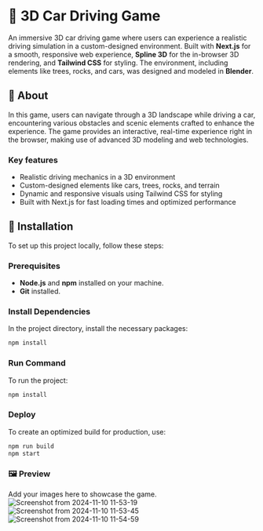 # 🚗 3D Car Driving Game

An immersive 3D car driving game where users can experience a realistic driving simulation in a custom-designed environment. Built with **Next.js** for a smooth, responsive web experience, **Spline 3D** for the in-browser 3D rendering, and **Tailwind CSS** for styling. The environment, including elements like trees, rocks, and cars, was designed and modeled in **Blender**.

## 📖 About

In this game, users can navigate through a 3D landscape while driving a car, encountering various obstacles and scenic elements crafted to enhance the experience. The game provides an interactive, real-time experience right in the browser, making use of advanced 3D modeling and web technologies. 

### Key features
- Realistic driving mechanics in a 3D environment
- Custom-designed elements like cars, trees, rocks, and terrain
- Dynamic and responsive visuals using Tailwind CSS for styling
- Built with Next.js for fast loading times and optimized performance

## 🚀 Installation

To set up this project locally, follow these steps:

### Prerequisites
- **Node.js** and **npm** installed on your machine.
- **Git** installed.

### Install Dependencies
In the project directory, install the necessary packages:
```bash
npm install
```
### Run Command
To run the project:
```bash
npm install
```

### Deploy
To create an optimized build for production, use:
```bash
npm run build
npm start
```
### 🖼️ Preview
Add your images here to showcase the game.
![Screenshot from 2024-11-10 11-53-19](https://github.com/user-attachments/assets/68679cf4-b24f-4445-a6a7-e101f4fad4ef)
![Screenshot from 2024-11-10 11-53-45](https://github.com/user-attachments/assets/47cab97f-2611-4f66-9ed8-6799ecfab2df)
![Screenshot from 2024-11-10 11-54-59](https://github.com/user-attachments/assets/24fef3fc-0afa-482d-92a2-b1910157675f)

